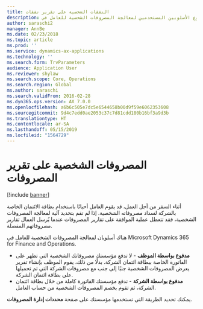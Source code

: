 ```yaml
---
title: النفقات الشخصية على تقرير نفقات
description: يشرح هذا الموضوع الأسلوبين المستخدمين لمعالجة المصروفات الشخصية للعامل في Microsoft Dynamics 365 for Finance and Operations.
author: saraschi2
manager: AnnBe
ms.date: 02/23/2018
ms.topic: article
ms.prod: ''
ms.service: dynamics-ax-applications
ms.technology: ''
ms.search.form: TrvParameters
audience: Application User
ms.reviewer: shylaw
ms.search.scope: Core, Operations
ms.search.region: Global
ms.author: saraschi
ms.search.validFrom: 2016-02-28
ms.dyn365.ops.version: AX 7.0.0
ms.openlocfilehash: a6b6c505e7dc5e6544658b00d9f59e6062353608
ms.sourcegitcommit: 9d4c7edd0ae2053c37c7d81cdd180b16bf3a9d3b
ms.translationtype: HT
ms.contentlocale: ar-SA
ms.lasthandoff: 05/15/2019
ms.locfileid: "1564729"
---
```

# <a name="personal-expenses-on-an-expense-report"></a>المصروفات الشخصية على تقرير المصروفات

[!include [banner](../includes/banner.md)]

أثناء السفر من أجل العمل، قد يقوم العامل أحيانًا باستخدام بطاقة الائتمان الخاصة بالشركة لسداد مصروفاته الشخصية. إذا لم تقم بتحديد آلية لمعالجة المصروفات الشخصية، فقد تتعطل عملية الموافقة على تقارير المصروفات عندما يُرسل العمال تقارير مصروفاتهم المفصلة. 

هناك أسلوبان لمعالجة المصروفات الشخصية للعامل في Microsoft Dynamics 365 for Finance and Operations.

- **مدفوع بواسطة الموظف** - لا تدفع مؤسستك مصروفاتك الشخصية التي تظهر على الفاتورة الخاصة ببطاقة ائتمان الشركة. بدلًا من ذلك، يقوم الموظف بإنشاء تقرير يعرض المصروفات الشخصية جنبًا إلى جنب مع مصروفات الشركة التي تم تحميلها على بطاقة ائتمان الشركة.
- **مدفوع بواسطة الشركة** - تدفع مؤسستك الفاتورة كاملة من خلال بطاقة ائتمان الشركة، ثم تقوم بخصم المصروفات الشخصية من حساب العامل.

يمكنك تحديد الطريقة التي تستخدمها مؤسستك على صفحة **محددات إدارة المصروفات**.

